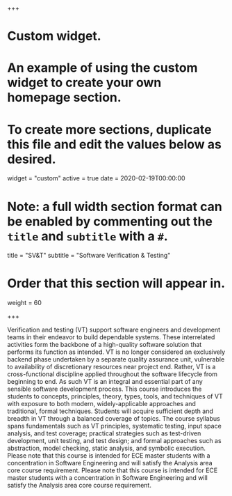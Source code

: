+++
# Custom widget.
# An example of using the custom widget to create your own homepage section.
# To create more sections, duplicate this file and edit the values below as desired.
widget = "custom"
active = true
date = 2020-02-19T00:00:00

# Note: a full width section format can be enabled by commenting out the `title` and `subtitle` with a `#`.
title = "SV&T"
subtitle = "Software Verification & Testing"

# Order that this section will appear in.
weight = 60

+++

Verification and testing (VT) support software engineers and development teams in their endeavor to build dependable systems. These interrelated activities form the backbone of a high-quality software solution that performs its function as intended. VT is no longer considered an exclusively backend phase undertaken by a separate quality assurance unit, vulnerable to availability of discretionary resources near project end. Rather, VT is a cross-functional discipline applied throughout the software lifecycle from beginning to end. As such VT is an integral and essential part of any sensible software development process. This course introduces the students to concepts, principles, theory, types, tools, and techniques of VT with exposure to both modern, widely-applicable approaches and traditional, formal techniques. Students will acquire sufficient depth and breadth in VT through a balanced coverage of topics. The course syllabus spans fundamentals such as VT principles, systematic testing, input space analysis, and test coverage; practical strategies such as test-driven development, unit testing, and test design; and formal approaches such as abstraction, model checking, static analysis, and symbolic execution. Please note that this course is intended for ECE master students with a concentration in Software Engineering and will satisfy the Analysis area core course requirement. Please note that this course is intended for ECE master students with a concentration in Software Engineering and will satisfy the Analysis area core course requirement.
